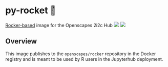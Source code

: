 # py-rocket 🚀

[Rocker-based](https://hub.docker.com/r/rocker/geospatial) image for the Openscapes 2i2c Hub
![](https://img.shields.io/docker/image-size/openscapes/corn?sort=date)
<a href="https://hub.docker.com/repository/docker/openscapes/rocker/tags?page=1&ordering=last_updated"><img src="https://img.shields.io/docker/v/openscapes/rocker"></a>

## Overview

This image publishes to the `openscapes/rocker` repository in the Docker registry and is meant to be used by R users in the Jupyterhub deployment.
